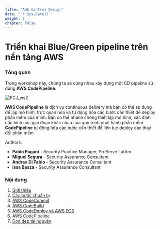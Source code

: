 ```yaml
---
title: "AWS Control Design"
date: "`r Sys.Date()`"
weight: 1
chapter: false
---
```


# Triển khai Blue/Green pipeline trên nền tảng AWS

### Tổng quan

Trong workshop này, chúng ta sẽ cùng nhau xây dựng một CD pipeline sử dụng **AWS CodePipeline**.

![FCJ_ws2](/images/1.introduce/1.png)

**AWS CodePipeline** là dịch vụ continuous delivery mà bạn có thể sử dụng để lập mô hình, trực quan hóa và tự động hóa các bước cần thiết để deploy phần mềm của mình. Bạn có thể nhanh chóng thiết lập mô hình, xác định cấu hình các giai đoạn khác nhau của quy trình phát hành phần mềm. **CodePipeline** tự động hóa các bước cần thiết để liên tục deploy các thay đổi phần mềm.

Authors:

- **Pablo Pagani** - Security Practice Manager, ProServe LatAm
- **Miguel Segura** - Security Assurance Consultant
- **Andrea Di Fabio** - Security Assurance Consultant
- **Issa Basza** - Security Assurance Consultant

### Nội dung

1.  [Giới thiệu](1-Introduce/)
2.  [Các bước chuẩn bị](2-Prerequiste/)
3.  [AWS CodeCommit](3-codecommit/)
4.  [AWS CodeBuild](4-codebuild/)
5.  [AWS CodeDeploy và AWS ECS](5-codedeploy/)
6.  [AWS CodePipeline](6-codepipeline/)
7.  [Dọn dẹp tài nguyên](7-cleanup/)
